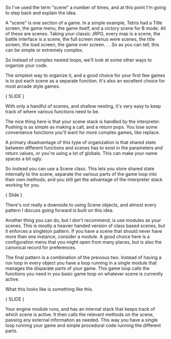 So I've used the term "scene" a number of times, and at this point I'm going to
step back and explain the idea.

A "scene" is one section of a game. In a simple example, Tetris had a Title 
screen, the game menu, the game itself, and a victory scene for B mode. All of 
these are scenes. Taking your classic JRPG, every map is a scene, the battle 
interface is a scene, the full screen menus were scenes, the title screen, 
the load screen, the game over screen. . . So as you can tell, this can be 
simple or extremely complex.

So instead of complex nested loops, we'll look at some other ways to organize 
your code.

The simplest way to organize it, and a good choice for your first few games is
to put each scene as a separate function. It's also an excellent choice for 
most arcade style games.

{ SLIDE }

With only a handful of scenes, and shallow nesting, it's very easy to keep 
track of where various functions need to be.

The nice thing here is that your scene stack is handled by the interpreter. 
Pushing is as simple as making a call, and a return pops. You lose some 
convenience functions you'll want for more complex games, like replace.

A primary disadvantage of this type of organization is that shared state 
between different functions and scenes has to exist in the parameters and 
return values, or you're using a lot of globals. This can make your name spaces
a bit ugly.

So instead you can use a Scene class. This lets you store shared state 
internally to the scene, separate the various parts of the game loop into their
own methods, and you still get the advantage of the interpreter stack working 
for you.

{ Slide }

There's not really a downside to using Scene objects, and almost every pattern 
I discuss going forward is built on this idea.

Another thing you can do, but I don't recommend, is use modules as your scenes. 
This is mostly a heavier handed version of class based scenes, but it enforces 
a singleton pattern. If you have a scene that should never have more than one 
instance, consider a module. A good choice here is a configuration menu that 
you might open from many places, but is also the canonical record for 
preferences.

The final pattern is a combination of the previous two. Instead of having a run
loop in every object you have a loop running in a single module that manages 
the disparate parts of your game. This game loop calls the functions you need 
in you basic game loop on whatever scene is currently active.

What this looks like is something like this.

{ SLIDE }

Your engine module runs, and has an internal stack that keeps track of which
scene is active. It then calls the relevant methods on the scene, passing any 
external information as needed. This way you have a single loop running your 
game and simple procedural code running the different parts.
